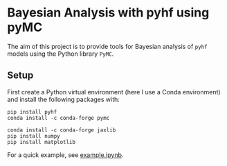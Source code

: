 # Bayesian Analysis with pyhf using pyMC
The aim of this project is to provide tools for Bayesian analysis of ``pyhf`` models using the Python library ``PyMC``.

## Setup
First create a Python virtual environment (here I use a Conda environment) and install the following packages with:

```
pip install pyhf
conda install -c conda-forge pymc

conda install -c conda-forge jaxlib
pip install numpy
pip install matplotlib
```

For a quick example, see [example.ipynb](https://github.com/malin-horstmann/pyhf_pymc/blob/main/examples/example.ipynb). 

